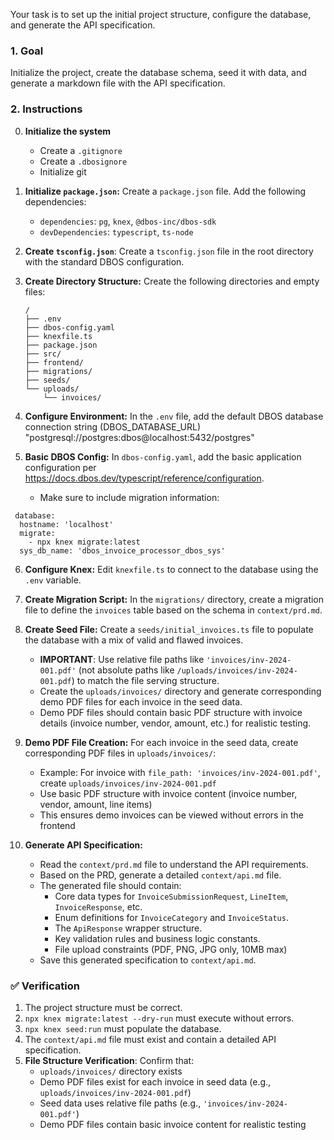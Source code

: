 
Your task is to set up the initial project structure, configure the database, and generate the API specification.

### **1. Goal**
Initialize the project, create the database schema, seed it with data, and generate a markdown file with the API specification.

### **2. Instructions**

0. **Initialize the system**
    - Create a `.gitignore`
    - Create a `.dbosignore`
    - Initialize git

1.  **Initialize `package.json`:** Create a `package.json` file. Add the following dependencies:
    -   `dependencies`: `pg`, `knex`, `@dbos-inc/dbos-sdk`
    -   `devDependencies`: `typescript`, `ts-node`

2.  **Create `tsconfig.json`**: Create a `tsconfig.json` file in the root directory with the standard DBOS configuration.

3.  **Create Directory Structure:** Create the following directories and empty files:
    ```
    /
    ├── .env
    ├── dbos-config.yaml
    ├── knexfile.ts
    ├── package.json
    ├── src/
    ├── frontend/
    ├── migrations/
    ├── seeds/
    └── uploads/
        └── invoices/
    ```

4.  **Configure Environment:** In the `.env` file, add the default DBOS database connection string (DBOS_DATABASE_URL) "postgresql://postgres:dbos@localhost:5432/postgres"
    
5.  **Basic DBOS Config:** In `dbos-config.yaml`, add the basic application configuration per https://docs.dbos.dev/typescript/reference/configuration.
    - Make sure to include migration information: 
```
 database:
  hostname: 'localhost'
  migrate:
    - npx knex migrate:latest
  sys_db_name: 'dbos_invoice_processor_dbos_sys'
```

6.  **Configure Knex:** Edit `knexfile.ts` to connect to the database using the `.env` variable.

7.  **Create Migration Script:** In the `migrations/` directory, create a migration file to define the `invoices` table based on the schema in `context/prd.md`.

8.  **Create Seed File:** Create a `seeds/initial_invoices.ts` file to populate the database with a mix of valid and flawed invoices.
    -   **IMPORTANT**: Use relative file paths like `'invoices/inv-2024-001.pdf'` (not absolute paths like `/uploads/invoices/inv-2024-001.pdf`) to match the file serving structure.
    -   Create the `uploads/invoices/` directory and generate corresponding demo PDF files for each invoice in the seed data.
    -   Demo PDF files should contain basic PDF structure with invoice details (invoice number, vendor, amount, etc.) for realistic testing.

9.  **Demo PDF File Creation:** For each invoice in the seed data, create corresponding PDF files in `uploads/invoices/`:
    -   Example: For invoice with `file_path: 'invoices/inv-2024-001.pdf'`, create `uploads/invoices/inv-2024-001.pdf`
    -   Use basic PDF structure with invoice content (invoice number, vendor, amount, line items)
    -   This ensures demo invoices can be viewed without errors in the frontend

10. **Generate API Specification:**
    -   Read the `context/prd.md` file to understand the API requirements.
    -   Based on the PRD, generate a detailed `context/api.md` file.
    -   The generated file should contain:
        -   Core data types for `InvoiceSubmissionRequest`, `LineItem`, `InvoiceResponse`, etc.
        -   Enum definitions for `InvoiceCategory` and `InvoiceStatus`.
        -   The `ApiResponse` wrapper structure.
        -   Key validation rules and business logic constants.
        -   File upload constraints (PDF, PNG, JPG only, 10MB max)
    -   Save this generated specification to `context/api.md`.

### **✅ Verification**
1.  The project structure must be correct.
2.  `npx knex migrate:latest --dry-run` must execute without errors.
3.  `npx knex seed:run` must populate the database.
4.  The `context/api.md` file must exist and contain a detailed API specification.
5.  **File Structure Verification**: Confirm that:
    -   `uploads/invoices/` directory exists
    -   Demo PDF files exist for each invoice in seed data (e.g., `uploads/invoices/inv-2024-001.pdf`)
    -   Seed data uses relative file paths (e.g., `'invoices/inv-2024-001.pdf'`)
    -   Demo PDF files contain basic invoice content for realistic testing
